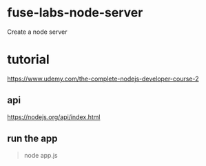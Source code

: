 # fuse-labs-node-server
Create a node server 

# tutorial
https://www.udemy.com/the-complete-nodejs-developer-course-2

## api
https://nodejs.org/api/index.html

## run the app
> node app.js

